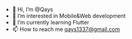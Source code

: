 - 👋 Hi, I’m @Qays
- 👀 I’m interested in Mobile&Web development
- 🌱 I’m currently learning Flutter
- 📫 How to reach me qays1337@gmail.com

<!---
QaysAlsary/QaysAlsary is a ✨ special ✨ repository because its `README.md` (this file) appears on your GitHub profile.
You can click the Preview link to take a look at your changes.
--->

